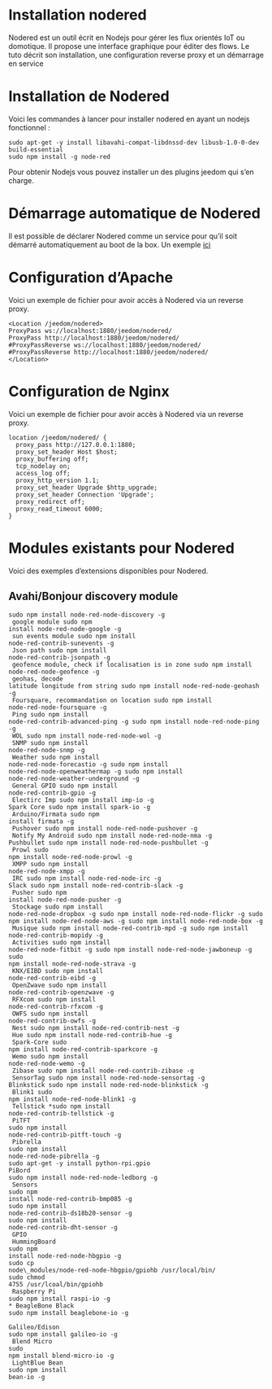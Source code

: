 # Installation nodered

Nodered est un outil écrit en Nodejs pour gérer les flux orientés IoT ou domotique. Il propose une interface graphique pour éditer des flows. Le tuto décrit son installation, une configuration reverse proxy et un démarrage en service

# Installation de Nodered

Voici les commandes à lancer pour installer nodered en ayant un nodejs fonctionnel :

````
sudo apt-get -y install libavahi-compat-libdnssd-dev libusb-1.0-0-dev build-essential
sudo npm install -g node-red
````

Pour obtenir Nodejs vous pouvez installer un des plugins jeedom qui s’en charge.

#  Démarrage automatique de Nodered

Il est possible de déclarer Nodered comme un service pour qu’il soit démarré automatiquement au boot de la box. Un exemple [ici](https://gist.github.com/bigmonkeyboy/9962293)

# Configuration d’Apache

Voici un exemple de fichier pour avoir accès à Nodered via un reverse proxy.

````
<Location /jeedom/nodered>
ProxyPass ws://localhost:1880/jeedom/nodered/
ProxyPass http://localhost:1880/jeedom/nodered/
#ProxyPassReverse ws://localhost:1880/jeedom/nodered/
#ProxyPassReverse http://localhost:1880/jeedom/nodered/
</Location>
````

# Configuration de Nginx

Voici un exemple de fichier pour avoir accès à Nodered via un reverse proxy.

````
location /jeedom/nodered/ {
  proxy_pass http://127.0.0.1:1880;
  proxy_set_header Host $host;
  proxy_buffering off;
  tcp_nodelay on;
  access_log off;
  proxy_http_version 1.1;
  proxy_set_header Upgrade $http_upgrade;
  proxy_set_header Connection 'Upgrade';
  proxy_redirect off;
  proxy_read_timeout 6000;
}
````

# Modules existants pour Nodered

Voici des exemples d’extensions disponibles pour Nodered.

## Avahi/Bonjour discovery module

````
sudo npm install node-red-node-discovery -g
 google module sudo npm
install node-red-node-google -g
 sun events module sudo npm install
node-red-contrib-sunevents -g
 Json path sudo npm install
node-red-contrib-jsonpath -g
 geofence module, check if localisation is in zone sudo npm install node-red-node-geofence -g 
 geohas, decode
latitude longitude from string sudo npm install node-red-node-geohash -g
 Foursquare, recommandation on location sudo npm install
node-red-node-foursquare -g
 Ping sudo npm install
node-red-contrib-advanced-ping -g sudo npm install node-red-node-ping -g
 WOL sudo npm install node-red-node-wol -g
 SNMP sudo npm install
node-red-node-snmp -g
 Weather sudo npm install
node-red-node-forecastio -g sudo npm install
node-red-node-openweathermap -g sudo npm install
node-red-node-weather-underground -g
 General GPIO sudo npm install
node-red-contrib-gpio -g
 Electirc Imp sudo npm install imp-io -g
Spark Core sudo npm install spark-io -g
 Arduino/Firmata sudo npm
install firmata -g
 Pushover sudo npm install node-red-node-pushover -g
 Notify My Android sudo npm install node-red-node-nma -g
Pushbullet sudo npm install node-red-node-pushbullet -g
 Prowl sudo
npm install node-red-node-prowl -g
 XMPP sudo npm install
node-red-node-xmpp -g
 IRC sudo npm install node-red-node-irc -g
Slack sudo npm install node-red-contrib-slack -g
 Pusher sudo npm
install node-red-node-pusher -g
 Stockage sudo npm install
node-red-node-dropbox -g sudo npm install node-red-node-flickr -g sudo
npm install node-red-node-aws -g sudo npm install node-red-node-box -g
 Musique sudo npm install node-red-contrib-mpd -g sudo npm install
node-red-contrib-mopidy -g
 Activities sudo npm install
node-red-node-fitbit -g sudo npm install node-red-node-jawboneup -g sudo
npm install node-red-node-strava -g
 KNX/EIBD sudo npm install
node-red-contrib-eibd -g
 OpenZwave sudo npm install
node-red-contrib-openzwave -g
 RFXcom sudo npm install
node-red-contrib-rfxcom -g
 OWFS sudo npm install
node-red-contrib-owfs -g
 Nest sudo npm install node-red-contrib-nest -g
 Hue sudo npm install node-red-contrib-hue -g
 Spark-Core sudo
npm install node-red-contrib-sparkcore -g
 Wemo sudo npm install
node-red-node-wemo -g
 Zibase sudo npm install node-red-contrib-zibase -g
 SensorTag sudo npm install node-red-node-sensortag -g
Blinkstick sudo npm install node-red-node-blinkstick -g
 Blink1 sudo
npm install node-red-node-blink1 -g
 Tellstick *sudo npm install
node-red-contrib-tellstick -g
 PiTFT
sudo npm install
node-red-contrib-pitft-touch -g
 Pibrella
sudo npm install
node-red-node-pibrella -g
sudo apt-get -y install python-rpi.gpio
PiBord
sudo npm install node-red-node-ledborg -g
 Sensors
sudo npm
install node-red-contrib-bmp085 -g
sudo npm install
node-red-contrib-ds18b20-sensor -g
sudo npm install
node-red-contrib-dht-sensor -g
 GPIO
 HummingBoard
sudo npm
install node-red-node-hbgpio -g
sudo cp
node\_modules/node-red-node-hbgpio/gpiohb /usr/local/bin/
sudo chmod
4755 /usr/lcoal/bin/gpiohb
 Raspberry Pi
sudo npm install raspi-io -g
* BeagleBone Black
sudo npm install beaglebone-io -g

Galileo/Edison
sudo npm install galileo-io -g
 Blend Micro
sudo
npm install blend-micro-io -g
 LightBlue Bean
sudo npm install
bean-io -g
````
